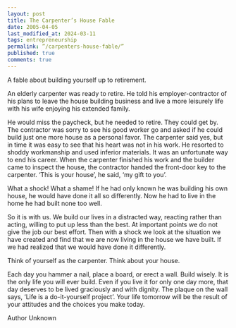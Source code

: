 ```yaml
---
layout: post
title: The Carpenter’s House Fable
date: 2005-04-05
last_modified_at: 2024-03-11
tags: entrepreneurship
permalink: ”/carpenters-house-fable/”
published: true
comments: true
---
```

A fable about building yourself up to retirement.
<!--more-->
An elderly carpenter was ready to retire. He told his employer-contractor of his plans to leave the house building business and live a more leisurely life with his wife enjoying his extended family.

He would miss the paycheck, but he needed to retire. They could get by. The contractor was sorry to see his good worker go and asked if he could build just one more house as a personal favor. The carpenter said yes, but in time it was easy to see that his heart was not in his work. He resorted to shoddy workmanship and used inferior materials. It was an unfortunate way to end his career.
When the carpenter finished his work and the builder came to inspect the house, the contractor handed the front-door key to the carpenter. ‘This is your house’, he said, ‘my gift to you’.

What a shock! What a shame! If he had only known he was building his own house, he would have done it all so differently. Now he had to live in the home he had built none too well.

So it is with us. We build our lives in a distracted way, reacting rather than acting, willing to put up less than the best. At important points we do not give the job our best effort. Then with a shock we look at the situation we have created and find that we are now living in the house we have built. If we had realized that we would have done it differently.

Think of yourself as the carpenter. Think about your house.

Each day you hammer a nail, place a board, or erect a wall. Build wisely. It is the only life you will ever build. Even if you live it for only one day more, that day deserves to be lived graciously and with dignity. The plaque on the wall says, ‘Life is a do-it-yourself project’. Your life tomorrow will be the result of your attitudes and the choices you make today.

Author Unknown